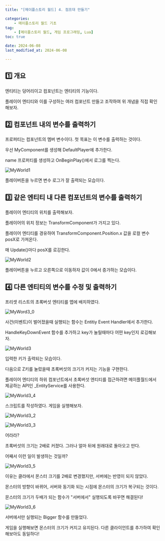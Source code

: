 ```yaml
---
title: "[메이플스토리 월드] 4. 점프대 만들기"

categories: 
    - 메이플스토리 월드 기초
tag: 
    - [메이플스토리 월드, 게임 프로그래밍, Lua]
toc: true

date: 2024-06-08
last_modified_at: 2024-06-08

---
```


## 1️⃣ 개요

엔티티는 덩어리이고 컴포넌트는 엔티티의 기능이다. 

플레이어 엔티티와 이를 구성하는 여러 컴포넌트 만들고 조작하여 위 개념을 직접 확인해보자.



## 2️⃣ 컴포넌트 내의 변수를 출력하기

프로퍼티는 컴포넌트의 멤버 변수이다. 첫 목표는 이 변수를 출력하는 것이다.

우선 MyComponent를 생성해 DefaultPlayer에 추가한다.

name 프로퍼티를 생성하고 OnBeginPlay()에서 로그를 찍는다.

![MyWorld1]({{site.url}}\images\2024-06-06-msw_4\MyWorld1.png)

플레이버튼을 누르면 변수 로그가 잘 출력되는 모습이다.



## 3️⃣ 같은 엔티티 내 다른 컴포넌트의 변수를 출력하기

플레이어 엔티티의 위치를 출력해보자. 

플레이어의 위치 정보는 TransformComponent가 가지고 있다.

플레이어 엔티티를 경유하여 TransformComponent.Position.x 값을 로컬 변수 posX로 가져온다.

매 Update()마다 posX를 로깅한다.

![MyWorld2]({{site.url}}\images\2024-06-06-msw_4\MyWorld2.png)

플레이버튼을 누르고 오른쪽으로 이동하자 값이 0에서 증가하는 모습이다.



## 4️⃣ 다른 엔티티의 변수를 수정 및 출력하기

프리셋 리스트의 초록버섯 엔티티를 맵에 배치하였다.

![MyWord3_0]({{site.url}}\images\2024-06-06-msw_4\MyWord3_0.png)



사건(이벤트)이 벌어졌을때 실행되는 함수는 Entitiy Event Handler에서 추가한다.

HandleKeyDownEvent 함수를 추가하고 key가 눌릴때마다 어떤 key인지 로깅해보자.

![MyWorld3]({{site.url}}\images\2024-06-06-msw_4\MyWorld3.png)

입력한 키가 출력되는 모습이다.

다음으로  Z키를 눌렀을때 초록버섯의 크기가 커지는 기능을 구현한다.

플레이어 엔티티의 하위 컴포넌트에서 초록버섯 엔티티를 접근하려면 메이플월드에서 제공하는 API인 _EntityService를 사용한다.

![MyWorld3_4]({{site.url}}\images\2024-06-06-msw_4\MyWorld3_4-1717844966821-6.png)

스크립트를 작성하였다. 게임을 실행해보자.

![MyWorld3_2]({{site.url}}\images\2024-06-06-msw_4\MyWorld3_2.png)

![MyWorld3_3]({{site.url}}\images\2024-06-06-msw_4\MyWorld3_3.png)

어라라?

초록버섯의 크기는 2배로 커졌다. 그러나 얼마 뒤에 원래대로 돌아오고 만다. 

어째서 이런 일이 발생하는 것일까? 

![MyWorld3_5]({{site.url}}\images\2024-06-06-msw_4\MyWorld3_5.png)

이유는 클라에서 몬스터 크기를 2배로 변경했지만, 서버에는 반영이 되지 않았다. 

몬스터의 방향이 바뀌어, 서버와 동기화 되는 시점에 몬스터의 크기가 복구되는 것이다. 

몬스터의 크기가 두배가 되는 함수가 "서버에서" 실행되도록 바꾸면 해결된다!

![MyWorld3_6]({{site.url}}\images\2024-06-06-msw_4\MyWorld3_6.png)

서버에서만 실행되는 Bigger 함수를 만들었다.

게임을 실행해보면 몬스터의 크기가 커지고 유지된다. 다른 클라이언트를 추가하여 확인해보아도 동일하다!

